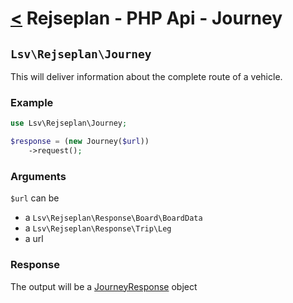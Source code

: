 [<](index.md) Rejseplan - PHP Api - Journey
=========================

## `Lsv\Rejseplan\Journey`

This will deliver information about the complete route of a vehicle.

### Example

```php
use Lsv\Rejseplan\Journey;

$response = (new Journey($url))
    ->request();
```

### Arguments

`$url`  can be

* a `Lsv\Rejseplan\Response\Board\BoardData`
* a `Lsv\Rejseplan\Response\Trip\Leg`
* a url

### Response

The output will be a [JourneyResponse](Response/JourneyResponse.md) object
